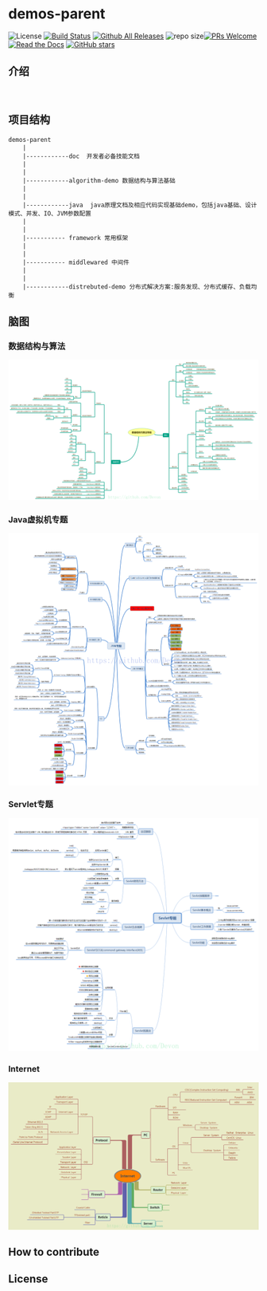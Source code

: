 # demos-parent
![License](https://img.shields.io/github/license/devonmusa/demos-parent.svg?colorB=bule&logoColor=bule&style=for-the-badge)
[![Build Status](https://www.travis-ci.org/Devonmusa/demos-parent.svg?branch=master)](https://www.travis-ci.org/Devonmusa/demos-parent)
[![Github All Releases](https://img.shields.io/github/downloads/devonmusa/demos-parent/total.svg?style=flat)](https://github.com/Devonmusa/demos-parent/releases)
![repo size](https://img.shields.io/github/repo-size/devonmusa/demos-parent.svg?style=flat)[![PRs Welcome](https://img.shields.io/badge/PRs-welcome-brightgreen.svg)](https://github.com/Devonmusa/demos-parent/pulls)
[![Read the Docs](https://img.shields.io/readthedocs/pip.svg)](https://github.com/Devonmusa/demos-parent/doc/index.md)
[![GitHub stars](https://img.shields.io/github/stars/Devonmusa/demos-parent.svg?style=social&label=Stars)](https://github.com/Devonmusa/demos-parent)
## 介绍

　　

##  项目结构

    demos-parent
        |
        |------------doc  开发者必备技能文档
        |
        |
        |------------algorithm-demo 数据结构与算法基础
        |
        |
        |------------java  java原理文档及相应代码实现基础demo，包括java基础、设计模式、并发、IO、JVM参数配置
        |
        |
        |----------- framework 常用框架
        |
        |
        |----------- middlewared 中间件
        |
        |
        |------------distrebuted-demo 分布式解决方案:服务发现、分布式缓存、负载均衡  

        
        
## 脑图

### 数据结构与算法
 [![](https://github.com/Devonmusa/demos-parent/blob/develop/algorithm/img/DataStructureAndAlgorithm.png)](https://github.com/Devonmusa/demos-parent/tree/develop/algorithm)
### Java虚拟机专题
 [![](https://github.com/Devonmusa/demos-parent/blob/develop/java/img/JVM.png)](https://github.com/Devonmusa/demos-parent/tree/develop/java)
### Servlet专题
 [![](https://github.com/Devonmusa/demos-parent/blob/develop/framework/servlet/img/servlet.png)](https://github.com/Devonmusa/demos-parent/tree/develop/framework/servlet)
### Internet
 [![](https://github.com/Devonmusa/demos-parent/blob/develop/doc/img/Internet.png)](https://github.com/Devonmusa/demos-parent/blob/develop/doc)

## How to contribute




## License
